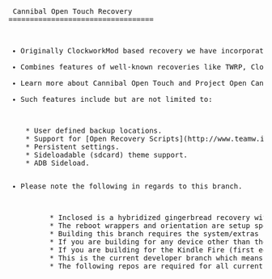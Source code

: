<pre> Cannibal Open Touch Recovery
==================================

<ul>
<li>Originally ClockworkMod based recovery we have incorporated and updated touch controls originally written by Napstar of Team Utter Chaos.</li>
<li>Combines features of well-known recoveries like TWRP, ClockworkMod and AmonRA to allow users to easily and effortlessly manage their Android-powered devices.</li>
<li>Learn more about Cannibal Open Touch and Project Open Cannibal at [projectopencannibal.net](http://www.projectopencannibal.net/the-project/) or come join as at our [forums](http://forums.projectopencannibal.net/).</li>
<li>Such features include but are not limited to:</li>
</ul>
	* User defined backup locations.
	* Support for [Open Recovery Scripts](http://www.teamw.in/OpenRecoveryScript).
	* Persistent settings.
	* Sideloadable (sdcard) theme support.
	* ADB Sideload.
<ul>
<li>Please note the following in regards to this branch.</li>
<ul>
	* Inclosed is a hybridized gingerbread recovery with backported ext4 and 'Retouch Binaries' for 3.0 boot image compatibility on the Kindle Fire (first edition).
	* The reboot wrappers and orientation are setup specfically for the Kindle Fire (first edition).
	* Building this branch requires the system/extras repo from Jellybean, specfically 'system/extras/ext4_utils' in order to work.
	* If you are building for any device other than the Kindle Fire (first edition) please see the Gingerbread or Jellybean branches instead.
	* If you are building for the Kindle Fire (first edition) consider checking out a specific tag, they will be the ones labeled landscape.
	* This is the current developer branch which means bugs are expected.
	* The following repos are required for all current builds: [Resources](https://github.com/ProjectOpenCannibal/android_bootable_recovery_res) and [Graphics](https://github.com/ProjectOpenCannibal/android_bootable_recovery_gui/tree/gingerbread).
